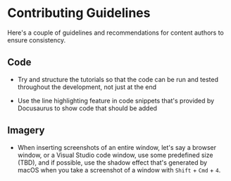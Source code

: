 # Contributing Guidelines

Here's a couple of guidelines and recommendations for content authors
to ensure consistency.

## Code

- Try and structure the tutorials so that the code can be run and tested
throughout the development, not just at the end

- Use the line highlighting feature in code snippets that's provided by Docusaurus
to show code that should be added

## Imagery

- When inserting screenshots of an entire window, let's say a browser window,
or a Visual Studio code window, use some predefined size (TBD), and if possible,
use the shadow effect that's generated by macOS when you take a screenshot
of a window with `Shift` + `Cmd` + `4`.
